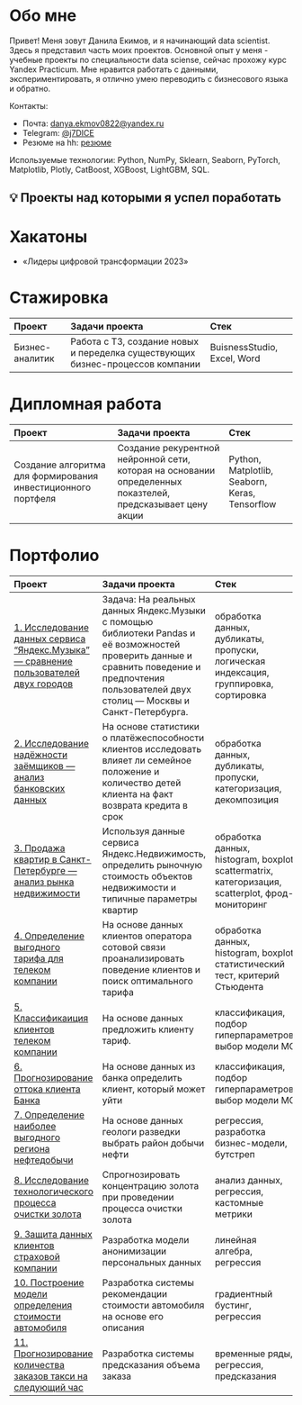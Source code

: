 # Обо мне

Привет! Меня зовут Данила Екимов, и я начинающий data scientist. Здесь я представил часть моих проектов.
Основной опыт у меня - учебные проекты по специальности data sciense, сейчас прохожу курс Yandex Practicum. Мне нравится работать с данными, экспериментировать, я отлично умею переводить с бизнесового языка и обратно.

Контакты:
* Почта: [danya.ekmov0822@yandex.ru](mailto:danya.ekmov0822@yandex.ru)
* Telegram: [@j7DICE](https://t.me/j7DICE)
* Резюме на hh: [резюме](https://spb.hh.ru/resume/79150700ff0bb3fff90039ed1f31507552496f?print=true)

Используемые технологии: Python, NumPy, Sklearn, Seaborn, PyTorch, Matplotlib, Plotly, CatBoost, XGBoost, LightGBM, SQL.

## 💡 Проекты над которыми я успел поработать

# Хакатоны

* «Лидеры цифровой трансформации 2023» 

# Стажировка

 | Проект | Задачи проекта | Стек |
| :-----------| :----------- | :----------- |
| Бизнес-аналитик | Работа с ТЗ, создание новых и переделка существующих бизнес-процессов компании | BuisnessStudio, Excel, Word


# Дипломная работа

 | Проект | Задачи проекта | Стек |
| :-----------| :----------- | :----------- |
| Создание алгоритма для формирования инвестиционного портфеля | Создание рекурентной нейронной сети, которая на основании определенных показтелей, предсказывает цену акции | Python, Matplotlib, Seaborn, Keras, Tensorflow

# Портфолио
 | Проект | Задачи проекта | Стек |
| :-----------| :----------- | :----------- |
| [1. Исследование данных сервиса “Яндекс.Музыка” — сравнение пользователей двух городов](https://github.com/danilaekimov/YandexPracticum/tree/main/01%20Исследование%20данных%20Яндекс.Музыка) | Задача: На реальных данных Яндекс.Музыки c помощью библиотеки Pandas и её возможностей проверить данные и сравнить поведение и предпочтения пользователей двух столиц — Москвы и Санкт-Петербурга. | обработка данных, дубликаты, пропуски, логическая индексация, группировка, сортировка |
| [2. Исследование надёжности заёмщиков — анализ банковских данных](https://github.com/danilaekimov/YandexPracticum/tree/main/02%20Анализ%20банковских%20данных) | На основе статистики о платёжеспособности клиентов исследовать влияет ли семейное положение и количество детей клиента на факт возврата кредита в срок | обработка данных, дубликаты, пропуски, категоризация, декомпозиция |
| [3. Продажа квартир в Санкт-Петербурге — анализ рынка недвижимости](https://github.com/danilaekimov/YandexPracticum/tree/main/03%20Анализ%20рынка%20недвижимости) | Используя данные сервиса Яндекс.Недвижимость, определить рыночную стоимость объектов недвижимости и типичные параметры квартир | обработка данных, histogram, boxplot, scattermatrix, категоризация, scatterplot,  фрод-мониторинг |
| [4. Определение выгодного тарифа для телеком компании](https://github.com/danilaekimov/YandexPracticum/tree/main/04%20Определение%20тарифа) | На основе данных клиентов оператора сотовой связи проанализировать поведение клиентов и поиск оптимального тарифа | обработка данных, histogram, boxplot, статистический тест, критерий Стьюдента |
| [5. Классификаиция клиентов телеком компании](https://github.com/danilaekimov/YandexPracticum/tree/main/06%20Рекомендация%20тарифов) | На основе данных предложить клиенту тариф. | классификация, подбор гиперпараметров, выбор модели МО |
| [6. Прогнозирование оттока клиента Банка](https://github.com/danilaekimov/YandexPracticum/tree/main/07%20Отток%20клиентов) | На основе данных из банка определить клиент, который может уйти | классификация, подбор гиперпараметров, выбор модели МО |
| [7. Определение наиболее выгодного региона нефтедобычи](https://github.com/danilaekimov/YandexPracticum/tree/main/08%20Выбор%20локации%20для%20скважины) | На основе данных геологи разведки выбрать район добычи нефти | регрессия, разработка бизнес-модели, бутстреп |
| [8. Исследование технологического процесса очистки золота](https://github.com/danilaekimov/YandexPracticum/tree/main/09%20Модель%20восстановления%20золота) | Спрогнозировать концентрацию золота при проведении процесса очистки золота | анализ данных, регрессия, кастомные метрики |
| [9. Защита данных клиентов страховой компании](https://github.com/danilaekimov/YandexPracticum/tree/main/10%20Защита%20персональных%20данных) | Разработка модели анонимизации персональных данных | линейная алгебра, регрессия |
| [10. Построение модели определения стоимости автомобиля](https://github.com/danilaekimov/YandexPracticum/tree/main/11%20Определение%20стоимости%20автомобилей) | Разработка системы рекомендации стоимости автомобиля на основе его описания | градиентный бустинг, регрессия |
| [11. Прогнозирование количества заказов такси на следующий час](https://github.com/danilaekimov/YandexPracticum/tree/main/12%20Прогнозирование%20количества%20заказов%20такси) | Разработка системы предсказания объема заказа | временные ряды, регрессия, предсказания |
